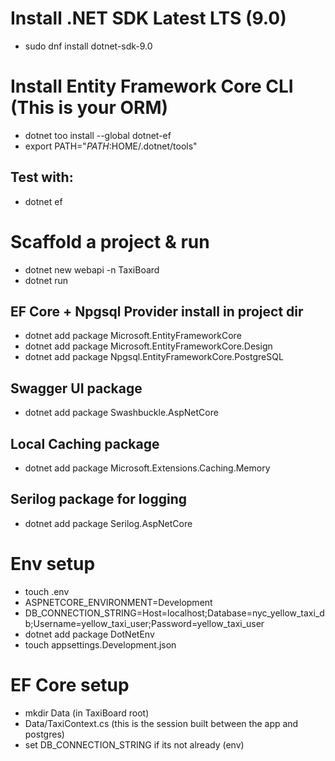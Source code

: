# Install .NET SDK Latest LTS (9.0)
 - sudo dnf install dotnet-sdk-9.0

# Install Entity Framework Core CLI (This is your ORM)
- dotnet too install --global dotnet-ef
- export PATH="$PATH:$HOME/.dotnet/tools"

## Test with:
- dotnet ef

# Scaffold a project & run
- dotnet new webapi -n TaxiBoard
- dotnet run 

## EF Core + Npgsql Provider install in project dir
- dotnet add package Microsoft.EntityFrameworkCore
- dotnet add package Microsoft.EntityFrameworkCore.Design
- dotnet add package Npgsql.EntityFrameworkCore.PostgreSQL

## Swagger UI package
- dotnet add package Swashbuckle.AspNetCore

## Local Caching package
- dotnet add package Microsoft.Extensions.Caching.Memory

## Serilog package for logging
- dotnet add package Serilog.AspNetCore

# Env setup
- touch .env
- ASPNETCORE_ENVIRONMENT=Development
- DB_CONNECTION_STRING=Host=localhost;Database=nyc_yellow_taxi_db;Username=yellow_taxi_user;Password=yellow_taxi_user
- dotnet add package DotNetEnv
- touch appsettings.Development.json

# EF Core setup
- mkdir Data (in TaxiBoard root)
- Data/TaxiContext.cs (this is the session built between the app and postgres)
- set DB_CONNECTION_STRING if its not already (env)







